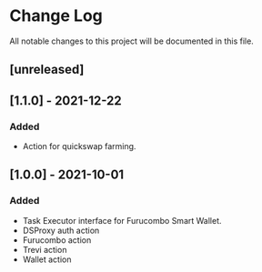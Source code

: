 # Change Log

All notable changes to this project will be documented in this file.

## [unreleased]

## [1.1.0] - 2021-12-22

### Added

- Action for quickswap farming.

## [1.0.0] - 2021-10-01

### Added

- Task Executor interface for Furucombo Smart Wallet.
- DSProxy auth action
- Furucombo action
- Trevi action
- Wallet action
